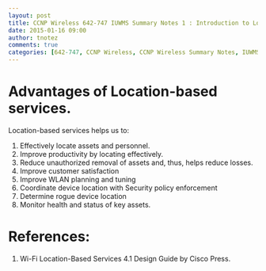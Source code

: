```yaml
---
layout: post
title: CCNP Wireless 642-747 IUWMS Summary Notes 1 : Introduction to Location-Based Services
date: 2015-01-16 09:00
author: tnotez
comments: true
categories: [642-747, CCNP Wireless, CCNP Wireless Summary Notes, IUWMS]
---
```

<h1>Advantages of Location-based services.</h1>

Location-based services helps us to:

<ol>
    <li>Effectively locate assets and personnel.</li>
    <li>Improve productivity by locating effectively.</li>
    <li>Reduce unauthorized removal of assets and, thus, helps reduce losses.</li>
    <li>Improve customer satisfaction</li>
    <li>Improve WLAN planning and tuning</li>
    <li>Coordinate device location with Security policy enforcement</li>
    <li>Determine rogue device location</li>
    <li>Monitor health and status of key assets.</li>
</ol>

<h1>References:</h1>

<ol>
    <li>Wi-Fi Location-Based Services 4.1 Design Guide by Cisco Press.</li>
</ol>
